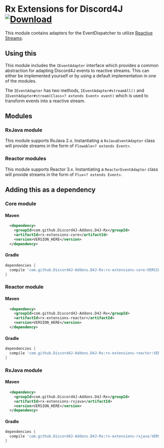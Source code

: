 # Rx Extensions for Discord4J [![Download](https://jitpack.io/v/Discord4J-Addons/D4J-Rx.svg?style=flat-square)](https://jitpack.io/#Discord4J-Addons/D4J-Rx)

This module contains adapters for the EventDispatcher to utilize [Reactive Streams](http://www.reactive-streams.org/).

## Using this

This module includes the `IEventAdapter` interface which provides a common abstraction for adapting Discord4J events to 
reactive streams. This can either be implemented yourself or by using a default implementation in one of the modules.

The `IEventAdapter` has two methods, `IEventAdapter#streamAll()` and `IEventAdapter#stream(Class<? extends Event> event)`
which is used to transform events into a reactive stream.

## Modules

### RxJava module

This module supports RxJava 2.x. Instantiating a `RxJavaEventAdapter` class will provide streams in the form of `Flowable<? extends Event>`.

### Reactor modules

This module supports Reactor 3.x. Instantiating a `ReactorEventAdapter` class will provide streams in the form of `Flux<? extends Event>`.

## Adding this as a dependency

### Core module
#### Maven
```xml
  <dependency>
    <groupId>com.github.Discord4J-Addons.D4J-Rx</groupId>
    <artifactId>rx-extensions-core</artifactId>
    <version>VERSION_HERE</version>
  </dependency>
```
#### Gradle
```groovy
dependencies {
  compile 'com.github.Discord4J-Addons.D4J-Rx:rx-extensions-core:VERSION_HERE'
}
```

### Reactor module
#### Maven
```xml
  <dependency>
    <groupId>com.github.Discord4J-Addons.D4J-Rx</groupId>
    <artifactId>rx-extensions-reactor</artifactId>
    <version>VERSION_HERE</version>
  </dependency>
```
#### Gradle
```groovy
dependencies {
  compile 'com.github.Discord4J-Addons.D4J-Rx:rx-extensions-reactor:VERSION_HERE'
}
```

### RxJava module
#### Maven
```xml
  <dependency>
    <groupId>com.github.Discord4J-Addons.D4J-Rx</groupId>
    <artifactId>rx-extensions-rxjava</artifactId>
    <version>VERSION_HERE</version>
  </dependency>
```
#### Gradle
```groovy
dependencies {
  compile 'com.github.Discord4J-Addons.D4J-Rx:rx-extensions-rxjava:VERSION_HERE'
}
```
